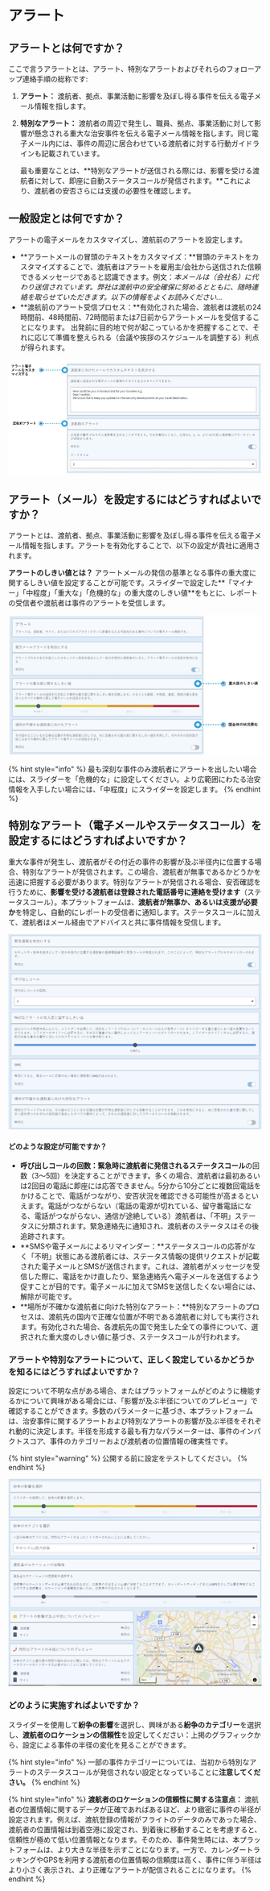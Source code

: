 # アラート

## アラートとは何ですか？

ここで言うアラートとは、アラート、特別なアラートおよびそれらのフォローアップ連絡手順の総称です:

1. **アラート：** 渡航者、拠点、事業活動に影響を及ぼし得る事件を伝える電子メール情報を指します。
2. **特別なアラート：** 渡航者の周辺で発生し、職員、拠点、事業活動に対して影響が懸念される重大な治安事件を伝える電子メール情報を指します。同じ電子メール内には、事件の周辺に居合わせている渡航者に対する行動ガイドラインも記載されています。

   最も重要なことは、**特別なアラートが送信される際には、影響を受ける渡航者に対して、即座に自動ステータスコールが発信されます。**これにより、渡航者の安否さらには支援の必要性を確認します。

## 一般設定とは何ですか？

アラートの電子メールをカスタマイズし、渡航前のアラートを設定します。

* **アラートメールの冒頭のテキストをカスタマイズ：**冒頭のテキストをカスタマイズすることで、渡航者はアラートを雇用主/会社から送信された信頼できるメッセージであると認識できます。例文：_本メールは（会社名）に代わり送信されています。弊社は渡航中の安全確保に努めるとともに、随時連絡を取らせていただきます。以下の情報をよくお読みください…_
* **渡航前のアラート受信プロセス：**有効化された場合、渡航者は渡航の24時間前、48時間前、72時間前または7日前からアラートメールを受信することになります。 出発前に目的地で何が起こっているかを把握することで、それに応じて準備を整えられる（会議や挨拶のスケジュールを調整する）利点が得られます。

![](../../.gitbook/assets/alerting-1.jpg)

## アラート（メール）を設定するにはどうすればよいですか？

アラートとは、渡航者、拠点、事業活動に影響を及ぼし得る事件を伝える電子メール情報を指します。アラートを有効化することで、以下の設定が貴社に適用されます。 

**アラートのしきい値とは？** アラートメールの発信の基準となる事件の重大度に関するしきい値を設定することが可能です。スライダーで設定した**「マイナー」「中程度」「重大な」「危機的な」の重大度のしきい値**をもとに、レポートの受信者や渡航者は事件のアラートを受信します。 

![](../../.gitbook/assets/alerting-2.jpg)

{% hint style="info" %}
最も深刻な事件のみ渡航者にアラートを出したい場合には、スライダーを「危機的な」に設定してください。より広範囲にわたる治安情報を入手したい場合には、「中程度」にスライダーを設定します。
{% endhint %}

## 特別なアラート（電子メールやステータスコール）を設定するにはどうすればよいですか？

重大な事件が発生し、渡航者がその付近の事件の影響が及ぶ半径内に位置する場合、特別なアラートが発信されます。この場合、渡航者が無事であるかどうかを迅速に把握する必要があります。特別なアラートが発信される場合、安否確認を行うために、**影響を受ける渡航者は登録された電話番号に連絡を受けます**（ステータスコール）。本プラットフォームは、**渡航者が無事か、あるいは支援が必要か**を特定し、自動的にレポートの受信者に通知します。ステータスコールに加えて、渡航者はメール経由でアドバイスと共に事件情報を受信します。

![](../../.gitbook/assets/alerting-3%20%282%29.JPG)

#### どのような設定が可能ですか？

* **呼び出しコールの回数：**緊急時に渡航者に発信される**ステータスコール**の回数（3〜5回）を決定することができます。多くの場合、渡航者は最初あるいは2回目の電話に即座には応答できません。5分から10分ごとに複数回電話をかけることで、電話がつながり、安否状況を確認できる可能性が高まるといえます。電話がつながらない（電話の電源が切れている、留守番電話になる、電話がつながらない、通信が途絶している）渡航者は、「不明」ステータスに分類されます。緊急連絡先に通知され、渡航者のステータスはその後追跡されます。
* **SMSや電子メールによるリマインダー：**ステータスコールの応答がなく「不明」状態にある渡航者には、ステータス情報の提供リクエストが記載された電子メールとSMSが送信されます。これは、渡航者がメッセージを受信した際に、電話をかけ直したり、緊急連絡先へ電子メールを送信するよう促すことが目的です。電子メールに加えてSMSを送信したくない場合には、解除が可能です。
* **場所が不確かな渡航者に向けた特別なアラート：**特別なアラートのプロセスは、渡航先の国内で正確な位置が不明である渡航者に対しても実行されます。有効化された場合、各渡航先の国で発生した全ての事件について、選択された重大度のしきい値に基づき、ステータスコールが行われます。

### アラートや特別なアラートについて、正しく設定しているかどうかを知るにはどうすればよいですか？

設定について不明な点がある場合、またはプラットフォームがどのように機能するかについて興味がある場合には、「影響が及ぶ半径についてのプレビュー」で確認することができます。多数のパラメーターに基づき、本プラットフォームは、治安事件に関するアラートおよび特別なアラートの影響が及ぶ半径をそれぞれ動的に決定します。半径を形成する最も有力なパラメーターは、事件のインパクトスコア、事件のカテゴリーおよび渡航者の位置情報の確実性です。 

{% hint style="warning" %}
公開する前に設定をテストしてください。
{% endhint %}

![](../../.gitbook/assets/alerting-4.JPG)

### どのように実施すればよいですか？

スライダーを使用して**紛争の影響**を選択し、興味がある**紛争のカテゴリー**を選択し、**渡航者のロケーションの信頼性**を設定してください：上掲のグラフィックから、設定による事件の半径の変化を見ることができます。

{% hint style="info" %}
一部の事件カテゴリーについては、当初から特別なアラートのステータスコールが発信されない設定となっていることに**注意してください。**
{% endhint %}

{% hint style="info" %}
**渡航者のロケーションの信頼性に関する注意点：** 渡航者の位置情報に関するデータが正確であればあるほど、より緻密に事件の半径が設定されます。例えば、渡航登録の情報がフライトのデータのみであった場合、渡航者の位置情報は到着空港に設定され、到着後に移動することを考慮すると、信頼性が極めて低い位置情報となります。そのため、事件発生時には、本プラットフォームは、より大きな半径を示すことになります。一方で、カレンダートラッキングやGPSを利用する渡航者の位置情報の信頼度は高く、事件に伴う半径はより小さく表示され、より正確なアラートが配信されることになります。
{% endhint %}

### 



